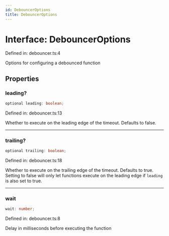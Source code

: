 ```yaml
---
id: DebouncerOptions
title: DebouncerOptions
---
```


<!-- DO NOT EDIT: this page is autogenerated from the type comments -->

# Interface: DebouncerOptions

Defined in: debouncer.ts:4

Options for configuring a debounced function

## Properties

### leading?

```ts
optional leading: boolean;
```

Defined in: debouncer.ts:13

Whether to execute on the leading edge of the timeout.
Defaults to false.

***

### trailing?

```ts
optional trailing: boolean;
```

Defined in: debouncer.ts:18

Whether to execute on the trailing edge of the timeout.
Defaults to true. Setting to false will only let functions execute on the leading edge if `leading` is also set to true.

***

### wait

```ts
wait: number;
```

Defined in: debouncer.ts:8

Delay in milliseconds before executing the function
